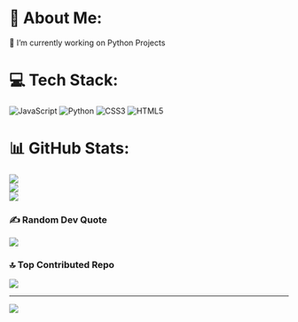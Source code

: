 # 💫 About Me:
🔭 I’m currently working on Python Projects


# 💻 Tech Stack:
![JavaScript](https://img.shields.io/badge/javascript-%23323330.svg?style=for-the-badge&logo=javascript&logoColor=%23F7DF1E) ![Python](https://img.shields.io/badge/python-3670A0?style=for-the-badge&logo=python&logoColor=ffdd54) ![CSS3](https://img.shields.io/badge/css3-%231572B6.svg?style=for-the-badge&logo=css3&logoColor=white) ![HTML5](https://img.shields.io/badge/html5-%23E34F26.svg?style=for-the-badge&logo=html5&logoColor=white)
# 📊 GitHub Stats:
![](https://github-readme-stats.vercel.app/api?username=MattBlackOnly&theme=github_dark_dimmed&hide_border=true&include_all_commits=true&count_private=true)<br/>
![](https://github-readme-streak-stats.herokuapp.com/?user=MattBlackOnly&theme=github_dark_dimmed&hide_border=true)<br/>
![](https://github-readme-stats.vercel.app/api/top-langs/?username=MattBlackOnly&theme=github_dark_dimmed&hide_border=true&include_all_commits=true&count_private=true&layout=compact)

### ✍️ Random Dev Quote
![](https://quotes-github-readme.vercel.app/api?type=horizontal&theme=radical)

### 🔝 Top Contributed Repo
![](https://github-contributor-stats.vercel.app/api?username=MattBlackOnly&limit=5&theme=github_dark_dimmed&combine_all_yearly_contributions=true)

---
[![](https://visitcount.itsvg.in/api?id=MattBlackOnly&icon=0&color=1)](https://visitcount.itsvg.in)

<!-- Proudly created with GPRM ( https://gprm.itsvg.in ) -->
